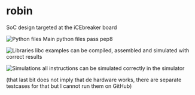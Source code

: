 # robin
SoC design targeted at the iCEbreaker board

![Python files](https://github.com/varkenvarken/robin/workflows/Python%20files/badge.svg) Main python files pass pep8

![Libraries](https://github.com/varkenvarken/robin/workflows/Libraries/badge.svg) libc examples can be compiled, assembled and simulated with correct results

![Simulations](https://github.com/varkenvarken/robin/workflows/Simulations/badge.svg) all instructions can be simulated correctly in the simulator

(that last bit does not imply that de hardware works, there are separate testcases for that but I cannot run them on GitHub)
